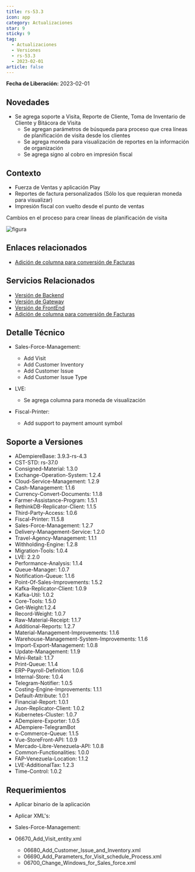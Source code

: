 ```yaml
---
title: rs-53.3
icon: app
category: Actualizaciones
star: 9
sticky: 9
tag:
  - Actualizaciones
  - Versiones
  - rs-53.3
  - 2023-02-01
article: false
---
```


**Fecha de Liberación:** 2023-02-01

## Novedades

- Se agrega soporte a Visita, Reporte de Cliente, Toma de Inventario de Cliente y Bitácora de Visita
  - Se agregan parámetros de búsqueda para proceso que crea líneas de planificación de visita desde los clientes
  - Se agrega moneda para visualización de reportes en la información de organización
  - Se agrega signo al cobro en impresión fiscal

## Contexto

- Fuerza de Ventas y aplicación Play
- Reportes de factura personalizados (Sólo los que requieran moneda para visualizar)
- Impresión fiscal con vuelto desde el punto de ventas

Cambios en el proceso para crear líneas de planificación de visita

![figura]()

## Enlaces relacionados

- [Adición de columna para conversión de Facturas](https://github.com/erpcya/Control-YC-COSMETIC/issues/4)

## Servicios Relacionados

- [Versión de Backend](https://github.com/erpcya/adempiere-customer-backend/releases/tag/rs-1.9.1)
- [Versión de Gateway](https://github.com/erpcya/gateway-customer-api/releases/tag/solop-rs-1.2.5)
- [Versión de FrontEnd](https://github.com/solop-develop/frontend-core/releases/tag/experimental-1.9.4)
- [Adición de columna para conversión de Facturas](https://github.com/erpcya/Control-YC-COSMETIC/issues/4)

## Detalle Técnico

- Sales-Force-Management:

  - Add Visit
  - Add Customer Inventory
  - Add Customer Issue
  - Add Customer Issue Type

- LVE:

  - Se agrega columna para moneda de visualización

- Fiscal-Printer:

  - Add support to payment amount symbol
  
## Soporte a Versiones

- ADempiereBase: 3.9.3-rs-4.3
- CST-STD: rs-37.0
- Consigned-Material: 1.3.0
- Exchange-Operation-System: 1.2.4
- Cloud-Service-Management: 1.2.9
- Cash-Management: 1.1.6
- Currency-Convert-Documents: 1.1.8
- Farmer-Assistance-Program: 1.5.1
- RethinkDB-Replicator-Client: 1.1.5
- Third-Party-Access: 1.0.6
- Fiscal-Printer: 11.5.8
- Sales-Force-Management: 1.2.7
- Delivery-Management-Service: 1.2.0
- Travel-Agency-Management: 1.1.1
- Withholding-Engine: 1.2.8
- Migration-Tools: 1.0.4
- LVE: 2.2.0
- Performance-Analysis: 1.1.4
- Queue-Manager: 1.0.7
- Notification-Queue: 1.1.6
- Point-Of-Sales-Improvements: 1.5.2
- Kafka-Replicator-Client: 1.0.9
- Kafka-Util: 1.0.2
- Core-Tools: 1.5.0
- Get-Weight:1.2.4
- Record-Weight: 1.0.7
- Raw-Material-Receipt: 1.1.7
- Additional-Reports: 1.2.7
- Material-Management-Improvements: 1.1.6
- Warehouse-Management-System-Improvements: 1.1.6
- Import-Export-Management: 1.0.8
- Update-Management: 1.1.9
- Mini-Retail: 1.1.7
- Print-Queue: 1.1.4
- ERP-Payroll-Definition: 1.0.6
- Internal-Store: 1.0.4
- Telegram-Notifier: 1.0.5
- Costing-Engine-Improvements: 1.1.1
- Default-Attribute: 1.0.1
- Financial-Report: 1.0.1
- Json-Replicator-Client: 1.0.2
- Kubernetes-Cluster: 1.0.7
- ADempiere-Exporter: 1.0.5
- ADempiere-TelegramBot
- e-Commerce-Queue: 1.1.5
- Vue-StoreFront-API: 1.0.9
- Mercado-Libre-Venezuela-API: 1.0.8
- Common-Functionalities: 1.0.0
- FAP-Venezuela-Location: 1.1.2
- LVE-AdditionalTax: 1.2.3
- Time-Control: 1.0.2

## Requerimientos

- Aplicar binario de la aplicación
- Aplicar XML's:
  
- Sales-Force-Management:

- 06670_Add_Visit_entity.xml
  - 06680_Add_Customer_Issue_and_Inventory.xml
  - 06690_Add_Parameters_for_Visit_schedule_Process.xml
  - 06700_Change_Windows_for_Sales_force.xml